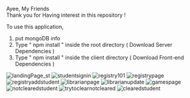 Ayee, My Friends  
Thank you for Having interest in this repository ! 

To use this application,  
1. put mongoDB info 
2. Type  " npm install " inside the root directory  ( Download Server Dependencies ) 
3. Type " npm install " inside the client directory ( Download Front-end Dependencies )


![landingPage_st](https://user-images.githubusercontent.com/36034617/166924735-59405057-4e57-47c4-8224-a61d34722d3e.PNG)
![studentsignin](https://user-images.githubusercontent.com/36034617/166924779-27437e7b-d720-414e-ad94-f386db85ad5f.PNG)
![registry101](https://user-images.githubusercontent.com/36034617/166924785-089c74a1-1805-4893-b7d0-d87c93e4b547.PNG)
![registrypage](https://user-images.githubusercontent.com/36034617/166924800-d1791b34-4983-4de0-a324-0ba1d211ae45.PNG)
![registryaddstudent](https://user-images.githubusercontent.com/36034617/166924853-af945341-dbd8-494c-92ea-1e36a5050cdd.PNG)
![librarianpage](https://user-images.githubusercontent.com/36034617/166924878-6580f66f-41a9-4adf-b8a4-503e60e9146e.PNG)
![librarianupdate](https://user-images.githubusercontent.com/36034617/166924894-a08e2365-f29f-4bae-8ce5-d9f5d53e591b.PNG)
![gamespage](https://user-images.githubusercontent.com/36034617/166924903-3403113a-d67e-423e-ab9d-74778278e33b.PNG)
![notclearedstudent](https://user-images.githubusercontent.com/36034617/166924926-ac5ce48e-8762-4878-806d-b0162c6d6981.PNG)
![trytoclearnotcleared](https://user-images.githubusercontent.com/36034617/166924954-b57be12e-0e04-4798-b234-6d527c752638.PNG)
![clearedstudent](https://user-images.githubusercontent.com/36034617/166924968-8ce2db47-04b1-4d2b-96c3-67f1f5236fdd.PNG)

